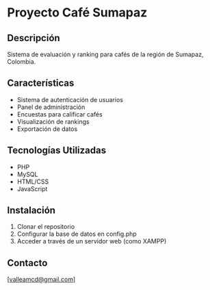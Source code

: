 # Proyecto Café Sumapaz

## Descripción
Sistema de evaluación y ranking para cafés de la región de Sumapaz, Colombia.

## Características
- Sistema de autenticación de usuarios
- Panel de administración
- Encuestas para calificar cafés
- Visualización de rankings
- Exportación de datos

## Tecnologías Utilizadas
- PHP
- MySQL
- HTML/CSS
- JavaScript

## Instalación
1. Clonar el repositorio
2. Configurar la base de datos en config.php
3. Acceder a través de un servidor web (como XAMPP)

## Contacto
[valleamcd@gmail.com]
